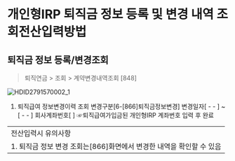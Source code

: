 # 개인형IRP 퇴직금 정보 등록 및 변경 내역 조회전산입력방법
## 퇴직금 정보 등록/변경조회
> 퇴직연금 > 조회 > 계약변경내역조회 [848]

![HDID2791570002_1](HDID2791570002_1.jpg)

1. 퇴직급여 정보변경이력 조회
변경구분[6-[866]퇴직금정보변경]
변경일자[ - - ] ~ [ - - ]
회사계좌번호[ ] ☞퇴직급여가입금된 개인형IRP 계좌번호 입력 후 완료

<table><tbody><tr>
<td>
전산입력시 유의사항</td></tr><tr>
<td>
1. 퇴직금 정보 변경 조회는[866]화면에서 변경한 내역을 확인할 수 있음</td></tr></tbody>
</table>


